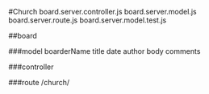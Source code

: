 #Church
    board.server.controller.js
    board.server.model.js
    board.server.route.js
    board.server.model.test.js

##board

###model
boarderName
title
date
author
body
comments

###controller

###route
/church/